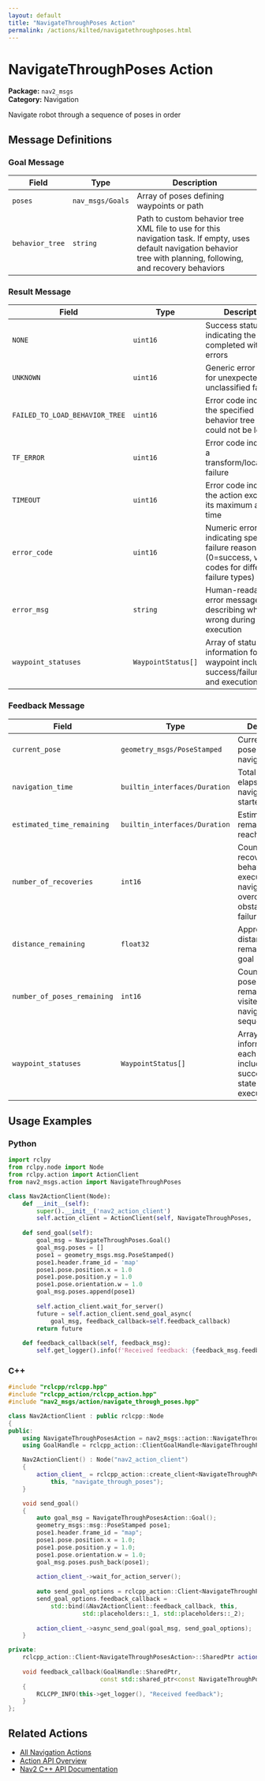 ```yaml
---
layout: default
title: "NavigateThroughPoses Action"
permalink: /actions/kilted/navigatethroughposes.html
---
```


# NavigateThroughPoses Action

**Package:** `nav2_msgs`  
**Category:** Navigation

Navigate robot through a sequence of poses in order

## Message Definitions

### Goal Message

| Field | Type | Description |
|-------|------|-------------|
| `poses` | `nav_msgs/Goals` | Array of poses defining waypoints or path |
| `behavior_tree` | `string` | Path to custom behavior tree XML file to use for this navigation task. If empty, uses default navigation behavior tree with planning, following, and recovery behaviors |


### Result Message

| Field | Type | Description |
|-------|------|-------------|
| `NONE` | `uint16` | Success status code indicating the action completed without errors |
| `UNKNOWN` | `uint16` | Generic error code for unexpected or unclassified failures |
| `FAILED_TO_LOAD_BEHAVIOR_TREE` | `uint16` | Error code indicating the specified behavior tree file could not be loaded |
| `TF_ERROR` | `uint16` | Error code indicating a transform/localization failure |
| `TIMEOUT` | `uint16` | Error code indicating the action exceeded its maximum allowed time |
| `error_code` | `uint16` | Numeric error code indicating specific failure reason (0=success, various codes for different failure types) |
| `error_msg` | `string` | Human-readable error message describing what went wrong during action execution |
| `waypoint_statuses` | `WaypointStatus[]` | Array of status information for each waypoint including success/failure state and execution details |


### Feedback Message

| Field | Type | Description |
|-------|------|-------------|
| `current_pose` | `geometry_msgs/PoseStamped` | Current robot pose during navigation |
| `navigation_time` | `builtin_interfaces/Duration` | Total time elapsed since navigation started |
| `estimated_time_remaining` | `builtin_interfaces/Duration` | Estimated time remaining to reach the goal |
| `number_of_recoveries` | `int16` | Count of recovery behaviors executed during navigation to overcome obstacles or failures |
| `distance_remaining` | `float32` | Approximate distance remaining to the goal |
| `number_of_poses_remaining` | `int16` | Count of poses/waypoints remaining to be visited in the navigation sequence |
| `waypoint_statuses` | `WaypointStatus[]` | Array of status information for each waypoint including success/failure state and execution details |



## Usage Examples

### Python

```python
import rclpy
from rclpy.node import Node
from rclpy.action import ActionClient
from nav2_msgs.action import NavigateThroughPoses

class Nav2ActionClient(Node):
    def __init__(self):
        super().__init__('nav2_action_client')
        self.action_client = ActionClient(self, NavigateThroughPoses, 'navigate_through_poses')
        
    def send_goal(self):
        goal_msg = NavigateThroughPoses.Goal()
        goal_msg.poses = []
        pose1 = geometry_msgs.msg.PoseStamped()
        pose1.header.frame_id = 'map'
        pose1.pose.position.x = 1.0
        pose1.pose.position.y = 1.0
        pose1.pose.orientation.w = 1.0
        goal_msg.poses.append(pose1)
        
        self.action_client.wait_for_server()
        future = self.action_client.send_goal_async(
            goal_msg, feedback_callback=self.feedback_callback)
        return future
        
    def feedback_callback(self, feedback_msg):
        self.get_logger().info(f'Received feedback: {feedback_msg.feedback}')
```

### C++

```cpp
#include "rclcpp/rclcpp.hpp"
#include "rclcpp_action/rclcpp_action.hpp"
#include "nav2_msgs/action/navigate_through_poses.hpp"

class Nav2ActionClient : public rclcpp::Node
{
public:
    using NavigateThroughPosesAction = nav2_msgs::action::NavigateThroughPoses;
    using GoalHandle = rclcpp_action::ClientGoalHandle<NavigateThroughPosesAction>;

    Nav2ActionClient() : Node("nav2_action_client")
    {
        action_client_ = rclcpp_action::create_client<NavigateThroughPosesAction>(
            this, "navigate_through_poses");
    }

    void send_goal()
    {
        auto goal_msg = NavigateThroughPosesAction::Goal();
        geometry_msgs::msg::PoseStamped pose1;
        pose1.header.frame_id = "map";
        pose1.pose.position.x = 1.0;
        pose1.pose.position.y = 1.0;
        pose1.pose.orientation.w = 1.0;
        goal_msg.poses.push_back(pose1);
        
        action_client_->wait_for_action_server();
        
        auto send_goal_options = rclcpp_action::Client<NavigateThroughPosesAction>::SendGoalOptions();
        send_goal_options.feedback_callback = 
            std::bind(&Nav2ActionClient::feedback_callback, this, 
                     std::placeholders::_1, std::placeholders::_2);
        
        action_client_->async_send_goal(goal_msg, send_goal_options);
    }

private:
    rclcpp_action::Client<NavigateThroughPosesAction>::SharedPtr action_client_;
    
    void feedback_callback(GoalHandle::SharedPtr, 
                          const std::shared_ptr<const NavigateThroughPosesAction::Feedback> feedback)
    {
        RCLCPP_INFO(this->get_logger(), "Received feedback");
    }
};
```

## Related Actions

- [All Navigation Actions](/actions/kilted/index.html#navigation)
- [Action API Overview](/actions/kilted/index.html)
- [Nav2 C++ API Documentation](/kilted/html/index.html)
